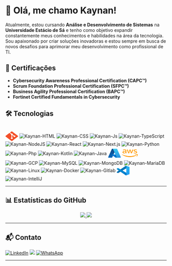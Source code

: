 # 👋 Olá, me chamo Kaynan!

Atualmente, estou cursando **Análise e Desenvolvimento de Sistemas** na **Universidade Estácio de Sá** e tenho como objetivo expandir constantemente meus conhecimentos e habilidades na área da tecnologia. Sou apaixonado por criar soluções inovadoras e estou sempre em busca de novos desafios para aprimorar meu desenvolvimento como profissional de TI.

## 🏅 Certificações
- **Cybersecurity Awareness Professional Certification (CAPC™)**
- **Scrum Foundation Professional Certification (SFPC™)**
- **Business Agility Professional Certification (BAPC™)**
- **Fortinet Certified Fundamentals in Cybersecurity**

## 🛠️ Tecnologias

<div style = "display: inline_block"> <br>
  <img align = "center" alt = "Kaynan-Git" height = "30" width = "40" src = https://github.com/devicons/devicon/blob/master/icons/git/git-original.svg>
  <img align = "center" alt = "Kaynan-HTML" height = "30" width = "40" src ="https://cdn.jsdelivr.net/gh/devicons/devicon@latest/icons/html5/html5-original.svg" />
  <img align = "center" alt = "Kaynan-CSS" height = "30" width = "40" src = "https://cdn.jsdelivr.net/gh/devicons/devicon@latest/icons/css3/css3-original.svg" />
  <img align = "center" alt = "Kaynan-Js" height = "30" width = "40" src="https://cdn.jsdelivr.net/gh/devicons/devicon@latest/icons/javascript/javascript-original.svg" />
  <img align = "center" alt = "Kaynan-TypeScript" height = "30" width = "40" src="https://cdn.jsdelivr.net/gh/devicons/devicon@latest/icons/typescript/typescript-original.svg" />
  <img align = "center" alt = "Kaynan-NodeJS" height = "40" width = "50" src="https://cdn.jsdelivr.net/gh/devicons/devicon@latest/icons/nodejs/nodejs-original-wordmark.svg" />
  <img align = "center" alt = "Kaynan-React" height = "30" width = "40" src="https://cdn.jsdelivr.net/gh/devicons/devicon@latest/icons/react/react-original.svg" />
  <img align="center" alt="Kaynan-Next.js" height="30" width="40" src="https://cdn.jsdelivr.net/gh/devicons/devicon@latest/icons/nextjs/nextjs-original.svg" />
  <img align="center" alt="Kaynan-Python" height="40" width="50" src="https://cdn.jsdelivr.net/gh/devicons/devicon@latest/icons/python/python-original.svg" />
  <img align = "center" alt = "Kaynan-Php" height = "40" width = "50" src="https://cdn.jsdelivr.net/gh/devicons/devicon@latest/icons/php/php-original.svg" />
  <img align = "center" alt = "Kaynan-Kotlin" height = "30" width = "40" src="https://cdn.jsdelivr.net/gh/devicons/devicon@latest/icons/kotlin/kotlin-original.svg" />
  <img align = "center" alt = "Kaynan-Java" height = "40" width = "50" src="https://cdn.jsdelivr.net/gh/devicons/devicon@latest/icons/java/java-original.svg" />      
  <img align = "center" alt = "Kaynan-Azure" height = "30" width = "40" src=https://github.com/devicons/devicon/blob/master/icons/azure/azure-original.svg>
  <img align = "center" alt = "Kaynan-AWS" height = "40" width = "50" src = https://github.com/devicons/devicon/blob/master/icons/amazonwebservices/amazonwebservices-plain-wordmark.svg>
  <img align = "center" alt = "Kaynan-GCP" height = "30" width = "40" src="https://cdn.jsdelivr.net/gh/devicons/devicon@latest/icons/googlecloud/googlecloud-original.svg" />
  <img align = "center" alt = "Kaynan-MySQL" height = "50" width = "60" src="https://cdn.jsdelivr.net/gh/devicons/devicon@latest/icons/mysql/mysql-original-wordmark.svg" />
  <img align="center" alt="Kaynan-MongoDB" height="30" width="40" src="https://cdn.jsdelivr.net/gh/devicons/devicon@latest/icons/mongodb/mongodb-original.svg" />
  <img align = "center" alt = "Kaynan-MariaDB" height = "40" width = "50" src="https://cdn.jsdelivr.net/gh/devicons/devicon@latest/icons/mariadb/mariadb-original.svg" />
  <img align = "center" alt = "Kaynan-Linux" height = "30" width = "40" src="https://cdn.jsdelivr.net/gh/devicons/devicon@latest/icons/linux/linux-original.svg" />
  <img align = "center" alt = "Kaynan-Docker" height = "40" width = "50" src="https://cdn.jsdelivr.net/gh/devicons/devicon@latest/icons/docker/docker-original.svg" />
  <img align = "center" alt = "Kaynan-Gitlab" height = "30" width = "40" src="https://cdn.jsdelivr.net/gh/devicons/devicon@latest/icons/gitlab/gitlab-original.svg" />
  <img align = "center" alt = "Kaynan-VS Code" height = "30" width = "40" src = https://github.com/devicons/devicon/blob/master/icons/vscode/vscode-original.svg>
  <img align = "center" alt = "Kaynan-IntelliJ" height = "30" width = "40" src="https://cdn.jsdelivr.net/gh/devicons/devicon@latest/icons/intellij/intellij-original.svg" />
</div>

---

## 📊 Estatísticas do GitHub

<div align="center">
  <a href="https://github.com/kaynanoliveira">
    <img height="180em" src="https://github-readme-stats.vercel.app/api?username=kaynanoliveira&show_icons=true&theme=dracula&include_all_commits=true&count_private=true" />
    <img height="180em" src="https://github-readme-stats.vercel.app/api/top-langs/?username=kaynanoliveira&layout=compact&langs_count=7&theme=dracula" />
  </a>
</div>

---

## 📬 Contato

<a href="https://www.linkedin.com/in/kaynanoliveira/" target="_blank"><img src="https://img.shields.io/badge/LinkedIn-0077B5?style=for-the-badge&logo=linkedin&logoColor=white" alt="LinkedIn"></a>
<a href="https://discordapp.com/users/408722185847570443" target="_blank"><img src="https://img.shields.io/badge/Discord-7289DA?style=for-the-badge&logo=discord&logoColor=white"></a>
<a href="https://wa.me/5583987230051?text=Olá%2C+Kaynan%21" target="_blank"><img src="https://img.shields.io/badge/WhatsApp-25D366?style=for-the-badge&logo=whatsapp&logoColor=white" alt="WhatsApp"></a>
</div>

---
